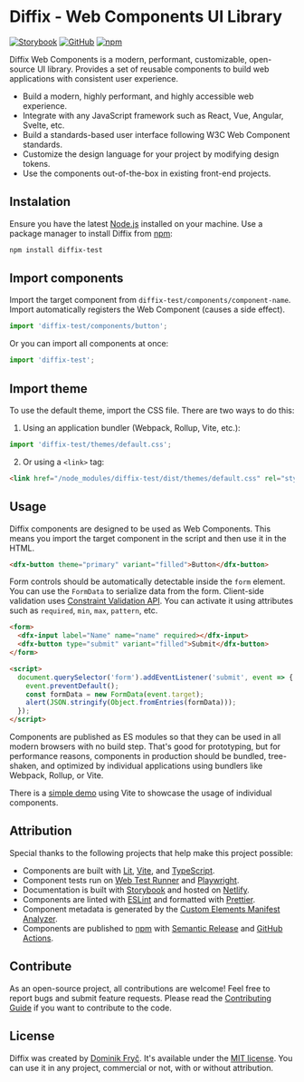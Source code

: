 # Diffix - Web Components UI Library

[![Storybook](https://raw.githubusercontent.com/dominikfryc/diffix-test/next/docs/assets/storybook-button.svg)](https://www.diffix.dev)
[![GitHub](https://raw.githubusercontent.com/dominikfryc/diffix-test/next/docs/assets/github-button.svg)](https://github.com/dominikfryc/diffix-test)
[![npm](https://raw.githubusercontent.com/dominikfryc/diffix-test/next/docs/assets/npm-button.svg)](https://www.npmjs.com/package/diffix-test)

Diffix Web Components is a modern, performant, customizable, open-source UI library. Provides a set of reusable components to build web applications with consistent user experience.

- Build a modern, highly performant, and highly accessible web experience.
- Integrate with any JavaScript framework such as React, Vue, Angular, Svelte, etc.
- Build a standards-based user interface following W3C Web Component standards.
- Customize the design language for your project by modifying design tokens.
- Use the components out-of-the-box in existing front-end projects.

## Instalation

Ensure you have the latest [Node.js](https://nodejs.org/) installed on your machine. Use a package manager to install Diffix from [npm](https://www.npmjs.com/package/diffix-test):

```bash
npm install diffix-test
```

## Import components

Import the target component from `diffix-test/components/component-name`. Import automatically registers the Web Component (causes a side effect).

```ts
import 'diffix-test/components/button';
```

Or you can import all components at once:

```ts
import 'diffix-test';
```

## Import theme

To use the default theme, import the CSS file. There are two ways to do this:

1. Using an application bundler (Webpack, Rollup, Vite, etc.):

```ts
import 'diffix-test/themes/default.css';
```

2. Or using a `<link>` tag:

```html
<link href="/node_modules/diffix-test/dist/themes/default.css" rel="stylesheet" />
```

## Usage

Diffix components are designed to be used as Web Components. This means you import the target component in the script and then use it in the HTML.

```html
<dfx-button theme="primary" variant="filled">Button</dfx-button>
```

Form controls should be automatically detectable inside the `form` element. You can use the `FormData` to serialize data from the form. Client-side validation uses [Constraint Validation API](https://developer.mozilla.org/en-US/docs/Web/API/Constraint_validation). You can activate it using attributes such as `required`, `min`, `max`, `pattern`, etc.

```html
<form>
  <dfx-input label="Name" name="name" required></dfx-input>
  <dfx-button type="submit" variant="filled">Submit</dfx-button>
</form>

<script>
  document.querySelector('form').addEventListener('submit', event => {
    event.preventDefault();
    const formData = new FormData(event.target);
    alert(JSON.stringify(Object.fromEntries(formData)));
  });
</script>
```

Components are published as ES modules so that they can be used in all modern browsers with no build step. That's good for prototyping, but for performance reasons, components in production should be bundled, tree-shaken, and optimized by individual applications using bundlers like Webpack, Rollup, or Vite.

There is a [simple demo](https://github.com/dominikfryc/diffix-test/tree/next/demo/) using Vite to showcase the usage of individual components.

## Attribution

Special thanks to the following projects that help make this project possible:

- Components are built with [Lit](https://lit.dev/), [Vite](https://vitejs.dev/), and [TypeScript](https://www.typescriptlang.org/).
- Component tests run on [Web Test Runner](https://modern-web.dev/docs/test-runner/overview/) and [Playwright](https://playwright.dev/).
- Documentation is built with [Storybook](https://storybook.js.org/) and hosted on [Netlify](https://www.netlify.com/).
- Components are linted with [ESLint](https://eslint.org/) and formatted with [Prettier](https://prettier.io/).
- Component metadata is generated by the [Custom Elements Manifest Analyzer](https://custom-elements-manifest.open-wc.org/).
- Components are published to [npm](https://www.npmjs.com/) with [Semantic Release](https://semantic-release.gitbook.io/semantic-release/) and [GitHub Actions](https://github.com/features/actions).

## Contribute

As an open-source project, all contributions are welcome! Feel free to report bugs and submit feature requests. Please read the [Contributing Guide](https://github.com/dominikfryc/diffix-test/blob/next/.github/CONTRIBUTING.md) if you want to contribute to the code.

## License

Diffix was created by [Dominik Fryč](https://github.com/dominikfryc). It's available under the [MIT license](https://github.com/dominikfryc/diffix-test/blob/next/LICENSE.md). You can use it in any project, commercial or not, with or without attribution.
